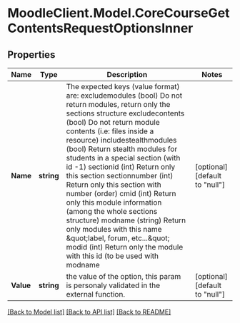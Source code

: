 # MoodleClient.Model.CoreCourseGetContentsRequestOptionsInner

## Properties

Name | Type | Description | Notes
------------ | ------------- | ------------- | -------------
**Name** | **string** | The expected keys (value format) are:                                                 excludemodules (bool) Do not return modules, return only the sections structure                                                 excludecontents (bool) Do not return module contents (i.e: files inside a resource)                                                 includestealthmodules (bool) Return stealth modules for students in a special                                                     section (with id -1)                                                 sectionid (int) Return only this section                                                 sectionnumber (int) Return only this section with number (order)                                                 cmid (int) Return only this module information (among the whole sections structure)                                                 modname (string) Return only modules with this name \&quot;label, forum, etc...\&quot;                                                 modid (int) Return only the module with this id (to be used with modname | [optional] [default to "null"]
**Value** | **string** | the value of the option,                                                                     this param is personaly validated in the external function. | [optional] [default to "null"]

[[Back to Model list]](../README.md#documentation-for-models) [[Back to API list]](../README.md#documentation-for-api-endpoints) [[Back to README]](../README.md)

